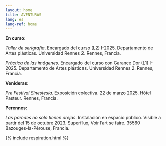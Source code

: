 ```yaml
---
layout: home
title: AVENTURAS
lang: es
lang-ref: home
---
```


**En curso:**

*Taller de serigrafía*. Encargado del curso (L2) I-2025. Departamento de Artes plásticas. Universidad Rennes 2. Rennes, Francia.

*Práctica de las imágenes*. Encargado del curso con Garance Dor (L1) I-2025. Departamento de Artes plásticas. Universidad Rennes 2. Rennes, Francia.

**Venideras:**

*Pre Festival Sinestesia*. Exposición colectiva. 22 de marzo 2025. Hôtel Pasteur. Rennes, Francia.

**Perennes:**

*Las paredes no solo tienen orejas*. Instalación en espacio público. Visible a partir del 15 de octubre 2023. Superflux, Voir l’art se faire. 35560 Bazouges-la-Pérouse, Francia.

{% include respiration.html %}
